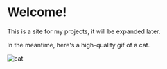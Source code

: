 # Welcome!
This is a site for my projects, it will be expanded later.

In the meantime, here's a high-quality gif of a cat.

![cat](https://zippy.gfycat.com/RealTangibleJoey.gif)
